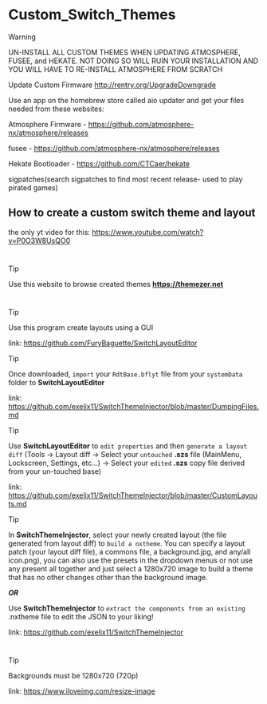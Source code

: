 # Custom_Switch_Themes

> [!WARNING]
> UN-INSTALL ALL CUSTOM THEMES WHEN UPDATING ATMOSPHERE, FUSEE, and HEKATE. NOT DOING SO WILL RUIN YOUR INSTALLATION AND YOU WILL HAVE TO RE-INSTALL ATMOSPHERE FROM SCRATCH

Update Custom Firmware
http://rentry.org/UpgradeDowngrade

Use an app on the homebrew store called aio updater and get your files needed from these websites:

Atmosphere Firmware - https://github.com/atmosphere-nx/atmosphere/releases

fusee - https://github.com/atmosphere-nx/atmosphere/releases

Hekate Bootloader - https://github.com/CTCaer/hekate

sigpatches(search sigpatches to find most recent release- used to play pirated games)

## How to create a custom switch theme and layout
the only yt video for this: https://www.youtube.com/watch?v=P0O3W8UsQO0
#
> [!Tip]
> Use this website to browse created themes **https://themezer.net**
#
> [!Tip]
> Use this program create layouts using a GUI

link: https://github.com/FuryBaguette/SwitchLayoutEditor

> [!Tip]
> Once downloaded, `import` your `RdtBase.bflyt` file from your `systemData` folder to **SwitchLayoutEditor**

link: https://github.com/exelix11/SwitchThemeInjector/blob/master/DumpingFiles.md

> [!Tip]
> Use **SwitchLayoutEditor** to `edit properties` and then `generate a layout diff` (Tools -> Layout diff -> Select your `untouched` **.szs** file (MainMenu, Lockscreen, Settings, etc...) -> Select your `edited` **.szs** copy file derived from your un-touched base) 

link: https://github.com/exelix11/SwitchThemeInjector/blob/master/CustomLayouts.md

> [!Tip]
> In **SwitchThemeInjector**, select your newly created layout (the file generated from layout diff) to `build a nxtheme`. You can specify a layout patch (your layout diff file), a commons file, a background.jpg, and any/all icon.png), you can also use the presets in the dropdown menus or not use any present all together and just select a 1280x720 image to build a theme that has no other changes other than the background image.
> 
> ***OR***
> 
> Use **SwitchThemeInjector** to `extract the components from an existing` .nxtheme file to edit the JSON to your liking!

link: https://github.com/exelix11/SwitchThemeInjector
#
> [!Tip]
> Backgrounds must be 1280x720 (720p)

link: https://www.iloveimg.com/resize-image
